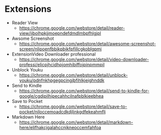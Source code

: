 Extensions
==========

* Reader View
  * https://chrome.google.com/webstore/detail/reader-view/iibolhpkjjmoepndefdmdlmbpfhlgjpl
* Awsome Screenshot
  * https://chrome.google.com/webstore/detail/awesome-screenshot-screen/nlipoenfbbikpbjkfpfillcgkoblgpmj
* ExtensionVideo Downloader professional
  * https://chrome.google.com/webstore/detail/video-downloader-professi/elicpjhcidhpjomhibiffojpinpmmpil
* Unblock Youku
  * https://chrome.google.com/webstore/detail/unblock-youku/pdnfnkhpgegpcingjbfihlkjeighnddk
* Send to Kindle
  * https://chrome.google.com/webstore/detail/send-to-kindle-for-google/cgdjpilhipecahhcilnafpblkieebhea
* Save to Pocket
  * https://chrome.google.com/webstore/detail/save-to-pocket/niloccemoadcdkdjlinkgdfekeahmflj
* Markdown Here
  * https://chrome.google.com/webstore/detail/markdown-here/elifhakcjgalahccnjkneoccemfahfoa
